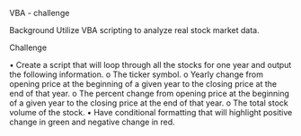 VBA - challenge

Background
Utilize VBA scripting to analyze real stock market data.

Challenge

•	Create a script that will loop through all the stocks for one year and output the following information.
    o	The ticker symbol.
    o Yearly change from opening price at the beginning of a given year to the closing price at the end of that year.
    o	The percent change from opening price at the beginning of a given year to the closing price at the end of that year.
    o	The total stock volume of the stock.
•	Have conditional formatting that will highlight positive change in green and negative change in red.

